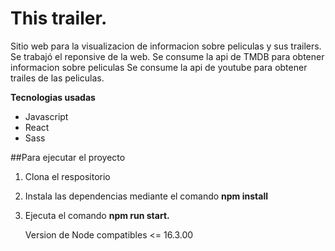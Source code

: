 # This trailer.

Sitio web para la visualizacion de informacion sobre peliculas y sus trailers.
Se trabajó el reponsive de la web.
Se consume la api de TMDB para obtener informacion sobre peliculas
Se consume la api de youtube para obtener trailes de las peliculas.

**Tecnologias usadas**
- Javascript
- React
- Sass


##Para ejecutar  el proyecto
1. Clona el respositorio
2. Instala las dependencias mediante el comando  **npm install**
3. Ejecuta el comando **npm run start.**

   Version de Node compatibles  <= 16.3.00
